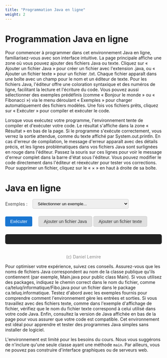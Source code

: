 ```yaml
---
title: "Programmation Java en ligne"
weight: 2
---
```



# Programmation Java en ligne

Pour commencer à programmer dans cet environnement Java en ligne, familiarisez-vous avec son interface intuitive. La page principale affiche une zone où vous pouvez ajouter des fichiers Java ou texte. Cliquez sur « Ajouter un fichier Java » pour créer un fichier avec l'extension .java, ou « Ajouter un fichier texte » pour un fichier .txt. Chaque fichier apparaît dans une boîte avec un champ pour le nom et un éditeur de texte. Pour les fichiers Java, l'éditeur offre une coloration syntaxique et des numéros de ligne, facilitant la lecture et l'écriture du code. Vous pouvez aussi sélectionner des exemples prédéfinis (comme « Bonjour le monde » ou « Fibonacci ») via le menu déroulant « Exemples » pour charger automatiquement des fichiers modèles. Une fois vos fichiers prêts, cliquez sur « Exécuter » pour compiler et exécuter le code.

Lorsque vous exécutez votre programme, l'environnement tente de compiler et d'exécuter votre code. Le résultat s'affiche dans la zone « Résultat » en bas de la page. Si le programme s'exécute correctement, vous verrez la sortie attendue, comme du texte affiché par System.out.println. En cas d'erreur de compilation, le message d'erreur apparaît avec des détails précis, et les lignes problématiques dans vos fichiers Java sont surlignées en rouge dans l'éditeur. Passez la souris sur ces lignes pour voir le message d'erreur complet dans la barre d'état sous l'éditeur. Vous pouvez modifier le code directement dans l'éditeur et réexécuter pour tester vos corrections. Pour supprimer un fichier, cliquez sur le « × » en haut à droite de sa boîte.


  <style>
    /*.container { max-width: 900px; margin: 40px auto; background: #fff; border-radius: 8px; box-shadow: 0 2px 8px #0001; padding: 32px; }*/
    .files { margin-bottom: 24px; }
    .file-block { background: #f9f9f9; border: 1px solid #ddd; border-radius: 6px; padding: 16px; margin-bottom: 12px; position: relative; }
    java-runner-container label { display: block; font-weight: bold; margin-bottom: 4px; }
    java-runner-container input[type=text], textarea { width: 100%; padding: 8px; margin-bottom: 8px; border-radius: 4px; border: 1px solid #ccc; font-family: monospace; }
    .file-type { margin-bottom: 8px; }
    button { background: #1976d2; color: #fff; border: none; border-radius: 4px; padding: 8px 16px; font-size: 1em; cursor: pointer; margin-right: 8px; }
    button.remove { background: #e53935; }
    #result { background: #222; color: #eee; padding: 16px; border-radius: 6px; margin-top: 24px; white-space: pre-wrap; font-family: monospace; }
    .add-btns { margin-bottom: 16px; }
    .add-btns button.add-file {
      background: #e0e0e0;
      color: #333;
      border: 1px solid #ccc;
      margin-right: 0;
      margin-left: 0;
      font-weight: normal;
    }
    .add-btns button.add-file:active, .add-btns button.add-file:focus {
      background: #d0d0d0;
    }
    button.remove {
      display: none;
    }
    .file-block .remove-x {
      position: absolute;
      top: 8px;
      right: 10px;
      color: #888;
      background: none;
      border: none;
      font-size: 1.2em;
      cursor: pointer;
      padding: 0 6px;
      line-height: 1;
      z-index: 2;
      transition: color 0.2s;
    }
    .file-block .remove-x:hover {
      color: #c00;
    }
    /* Ajoute le style pour le surlignage d'erreur Java dans CodeMirror */
    .cm-java-error {
      background: #ffe0e0 !important;
      border-bottom: 2px dotted #c00;
      cursor: pointer;
    }
    .cm-java-error-line {
      background: #fff0f0 !important;
    }
  </style>


  <link rel="stylesheet" href="https://cdnjs.cloudflare.com/ajax/libs/codemirror/5.65.16/codemirror.min.css">
  <link rel="stylesheet" href="https://cdnjs.cloudflare.com/ajax/libs/codemirror/5.65.16/theme/eclipse.min.css">
  <div class="java-runner-container">
    <h1>Java en ligne</h1>
    <form id="runForm">
      <div style="display:flex; align-items:center; gap:16px; margin-bottom:18px;">
        <label for="example-select" style="font-weight:normal; color:#444;">Exemples :</label>
        <select id="example-select" style="padding:6px 12px; border-radius:4px; border:1px solid #ccc;">
          <option value="">Sélectionner un exemple...</option>
          <option value="ex1">Affichage d'un fichier texte (2 Java + 1 texte)</option>
          <option value="ex2">Bonjour le monde (simple)</option>
          <option value="ex3">Fibonacci (package, commentaires FR)</option>
          <option value="ex4">Mario</option>
        </select>
      </div>
      <div id="files" class="files"></div>
      <div style="display:flex; align-items:center; gap:12px; margin-bottom:0; margin-top:12px;">
        <button type="submit">Exécuter</button>
        <div class="add-btns" style="margin:0;">
          <button type="button" class="add-file" onclick="addFile('java')">Ajouter un fichier Java</button>
          <button type="button" class="add-file" onclick="addFile('txt')">Ajouter un fichier texte</button>
        </div>
      </div>
    </form>
    <div id="result"></div>
    <div style="text-align:center; margin-top:32px; color:#888;">(c) Daniel Lemire</div>
    <div id="java-version" style="text-align:center; margin-top:8px; color:#888;"></div>
  </div>
  <script src="https://cdnjs.cloudflare.com/ajax/libs/codemirror/5.65.16/codemirror.min.js"></script>
  <script src="https://cdnjs.cloudflare.com/ajax/libs/codemirror/5.65.16/mode/clike/clike.min.js"></script>
  <script>
    let fileCount = 0;
    function addFile(type, initialName = '', initialContent = '') {
      const filesDiv = document.getElementById('files');
      const block = document.createElement('div');
      block.className = 'file-block';
      const isJava = type === 'java';
      const codeId = `code_${fileCount}`;
      block.innerHTML = `
        <button type="button" class="remove-x" title="Retirer" onclick="this.parentElement.remove()">×</button>
        <div class="file-type">Type : <b>${isJava ? 'Java' : 'Texte'}</b></div>
        <label>Nom du fichier</label>
        <input type="text" name="${type}_name_${fileCount}" placeholder="${isJava ? 'Main.java' : 'fichier.txt'}" required value="${initialName}">
        <label>Contenu</label>
        ${isJava
          ? `<textarea id="${codeId}" name="${type}_content_${fileCount}" rows="6"></textarea>`
          : `<textarea name="${type}_content_${fileCount}" rows="6" required>${initialContent}</textarea>`}
        ${isJava ? '<div class="java-status-bar" style="margin-top:4px;font-size:0.95em;color:#c00;min-height:1.2em;"></div>' : ''}
      `;
      filesDiv.appendChild(block);
      if (isJava) {
        const editor = CodeMirror.fromTextArea(document.getElementById(codeId), {
          mode: "text/x-java",
          theme: "eclipse",
          lineNumbers: true,
          indentUnit: 4,
          tabSize: 4,
          autofocus: fileCount === 0
        });
        editor.setValue(initialContent);
        block._cm = editor;
      }
      fileCount++;
    }
    document.getElementById('runForm').onsubmit = async function(e) {
      e.preventDefault();
      const java_files = [], txt_files = [];
      const data = new FormData(this);
      // Synchronise les contenus CodeMirror dans les textarea cachés
      document.querySelectorAll('.file-block').forEach(block => {
        const type = block.querySelector('.file-type b').textContent === 'Java' ? 'java' : 'txt';
        const nameInput = block.querySelector('input[type=text]');
        let content;
        if (type === 'java' && block._cm) {
          content = block._cm.getValue();
          // Met à jour le textarea caché pour éviter l'erreur de validation
          block.querySelector('textarea').value = content;
        } else {
          content = block.querySelector('textarea').value;
        }
        if (type === 'java') {
          java_files.push({ name: nameInput.value, content });
        } else {
          txt_files.push({ name: nameInput.value, content });
        }
      });
      let resultDiv = document.getElementById('result');
      resultDiv.textContent = 'Exécution en cours';
      let dots = 0;
      let execAnim = setInterval(function() {
        dots = (dots + 1) % 4;
        resultDiv.textContent = 'Exécution en cours' + '.'.repeat(dots);
      }, 500);
      try {
        const resp = await fetch('{{<endpoint>}}', {
          method: 'POST',
          headers: { 'Content-Type': 'application/json' },
          body: JSON.stringify({ java_files, txt_files })
        });
        if (!resp.ok) {
          throw new Error(`Erreur HTTP ${resp.status} : ${resp.statusText}`);
        }
        let resultText = await resp.text();
        clearInterval(execAnim);
        let displayDiv = document.getElementById('result');
        try {
          const resultJson = JSON.parse(resultText);
          if (resultJson.status === 'ran_successfully') {
            displayDiv.innerHTML = '<pre style="color:#222;background:#e0ffe0;padding:12px;border-radius:6px;">' +
              (resultJson.output || '').replace(/\n/g, '<br>') + '</pre>';
            // Nettoie les erreurs précédentes
            document.querySelectorAll('.file-block').forEach(block => {
              if (block._cm) {
                block._cm.operation(() => {
                  block._cm.getAllMarks().forEach(m => m.clear());
                });
              }
            });
          } else if (resultJson.status === 'compiling') {
            displayDiv.innerHTML = '<pre style="color:#c00;background:#ffe0e0;padding:12px;border-radius:6px;">' +
              (resultJson.error || '').replace(/\n/g, '<br>') + '</pre>';
            // Parse et surligne les erreurs dans CodeMirror
            const errorText = resultJson.error || '';
            // Regexp pour extraire : NomFichier.java:ligne: ...\n message
            // Modifié pour supporter les chemins (ex: ca/teluq/informatique/Fibo.java)
            const errorRegex = /([\w./\\-]+\.java):(\d+): error: ([^\n]+)([\s\S]*?)(?=\n[\w./\\-]+\.java:|$)/g;
            let match;
            // Pour chaque éditeur, nettoie les erreurs précédentes
            document.querySelectorAll('.file-block').forEach(block => {
              if (block._cm) {
                block._cm.operation(() => {
                  block._cm.getAllMarks().forEach(m => m.clear());
                });
              }
            });
            while ((match = errorRegex.exec(errorText)) !== null) {
              const [_, file, lineStr, msg, details] = match;
              const line = parseInt(lineStr, 10) - 1; // CodeMirror est 0-based
              // Trouve le bloc correspondant au fichier
              document.querySelectorAll('.file-block').forEach(block => {
                const nameInput = block.querySelector('input[type=text]');
                // Compare le nom du fichier avec ou sans chemin
                if (nameInput && (nameInput.value.trim() === file || nameInput.value.trim().endsWith('/'+file) || nameInput.value.trim().endsWith('\\'+file))) {
                  if (block._cm) {
                    block._cm.operation(() => {
                      // Surligne la ligne
                      const mark = block._cm.markText({line, ch:0}, {line:line+1, ch:0}, {
                        className: 'cm-java-error',
                        title: (msg + (details ? details.replace(/\s+/g, ' ') : '')).trim()
                      });
                      // Ajoute gestion du survol pour afficher l'erreur dans la status bar
                      const statusBar = block.querySelector('.java-status-bar');
                      if (statusBar) {
                        const errorMsg = (msg + (details ? details.replace(/\s+/g, ' ') : '')).trim();
                        // Nettoie les anciens listeners
                        if (!block._cm._javaErrorStatusListeners) block._cm._javaErrorStatusListeners = [];
                        block._cm._javaErrorStatusListeners.forEach(({line, handler}) => {
                          block._cm.off('cursorActivity', handler);
                        });
                        block._cm._javaErrorStatusListeners = [];
                        // Ajoute un listener pour afficher l'erreur au survol de la ligne
                        const handler = function(cm) {
                          const pos = cm.getCursor();
                          if (pos.line === line) {
                            statusBar.textContent = errorMsg;
                          } else {
                            statusBar.textContent = '';
                          }
                        };
                        block._cm.on('cursorActivity', handler);
                        block._cm._javaErrorStatusListeners.push({line, handler});
                        // Ajoute aussi un survol direct (pour la souris)
                        const lineHandle = block._cm.getLineHandle(line);
                        if (lineHandle) {
                          block._cm.addLineClass(lineHandle, 'wrap', 'cm-java-error-line');
                          // Ajoute un event sur le DOM
                          setTimeout(() => {
                            const lines = block._cm.display.lineDiv.querySelectorAll('.cm-java-error-line');
                            lines.forEach(domLine => {
                              domLine.onmouseenter = () => { statusBar.textContent = errorMsg; };
                              domLine.onmouseleave = () => { statusBar.textContent = ''; };
                            });
                          }, 10);
                        }
                      }
                    });
                  }
                }
              });
            }
          } else {
            displayDiv.textContent = JSON.stringify(resultJson, null, 2);
          }
        } catch (e) {
          clearInterval(execAnim);
          displayDiv.textContent = resultText;
        }
      } catch (error) {
        console.error('Erreur lors de la requête :', error);
        // Affichez un message d’erreur à l’utilisateur si besoin
        clearInterval(execAnim);
        document.getElementById('result').innerHTML = '<pre style="color:#c00;">Erreur lors de l\'exécution : ' + error.message + '</pre>';
      }
    };
    window.onload = () => {
      addFile('java', 'Bonjour.java', 'void main() {\n    System.out.println("Bonjour le monde!");\n}');
    };
    fetch('{{<endpoint>}}/../java-version').then(r => r.json()).then(data => {
      if (data.version) {
        document.getElementById('java-version').textContent = 'Java : ' + data.version;
      }
    });
    function clearFiles() {
      document.getElementById('files').innerHTML = '';
      fileCount = 0;
    }
    document.getElementById('example-select').onchange = function() {
      const v = this.value;
      clearFiles();
      if (v === 'ex1') {
        addFile('java', 'ProgrammeAffichageFichier.java',
`public class ProgrammeAffichageFichier {
    public static void main(String[] args) {
        String nomFichier = "fichier.txt";
        UtilitaireLectureFichier lecteur = new UtilitaireLectureFichier();
        lecteur.afficherContenuFichier(nomFichier);
    }
}`);
        addFile('java', 'UtilitaireLectureFichier.java',
`import java.io.BufferedReader;
import java.io.FileReader;
import java.io.IOException;
public class UtilitaireLectureFichier {
    public void afficherContenuFichier(String nomFichier) {
        try (BufferedReader lecteur = new BufferedReader(new FileReader(nomFichier))) {
            String ligne;
            while ((ligne = lecteur.readLine()) != null) {
                System.out.println(ligne);
            }
        } catch (IOException e) {
            System.err.println("Erreur lors de la lecture du fichier : " + e.getMessage());
        }
    }
}`);
        addFile('txt', 'fichier.txt', 'Bonjour la vie');
      } else if (v === 'ex2') {
        addFile('java', 'Bonjour.java',
`public class Bonjour {
    public static void main(String[] args) {
        System.out.println("Bonjour le monde!");
    }
}`);
      } else if (v === 'ex3') {
        addFile('java', 'ca/teluq/informatique/Fibo.java',
`package ca.teluq.informatique;
public class Fibo {
    public static int fibonacci(int n) {
        if (n <= 1) return n;
        return fibonacci(n-1) + fibonacci(n-2);
    }
    public static void main(String[] args) {
        // Affiche les 10 premiers termes
        for (int i = 0; i < 10; i++) {
            System.out.println("F(" + i + ") = " + fibonacci(i));
        }
    }
}`);
      } else if (v === 'ex4') {
        addFile('java', 'Mario.java',
`void main() {
        System.out.println("☀️ ☁️ ☁️ ☁️ ☁️ ☁️ ☁️ ☁️ ☁️ ☁️");
        System.out.println("☁️ ☁️ ☁️ ☁️ ☁️ ☁️ ☁️ ☁️ ☁️ ☁️");
        System.out.println("☁️ ☁️ ☁️ ☁️ ☁️ ☁️ ☁️ ☁️ ☁️ ☁️");
        System.out.println("    🟨 🟨 🟨    💰 💰 💰    🟨 ");
        System.out.println("                💰 💰 💰       ");
        System.out.println("🟫     🟫        🟫       🟫");
        System.out.println("🟫 👨‍🚒 🟫 🟫 🐢 🟫 🟫 🍄 🟫 🟫");
        System.out.println("🟫 🟫 🟫 🟫 🟫 🟫 🟫 🟫 🟫 🟫");
}`);}
    };
  </script>



Pour optimiser votre expérience, suivez ces conseils. Assurez-vous que les noms de fichiers Java correspondent au nom de la classe publique qu'ils contiennent (par exemple, Main.java pour public class Main). Si vous utilisez des packages, indiquez le chemin correct dans le nom du fichier, comme ca/teluq/informatique/Fibo.java pour un fichier dans le package ca.teluq.informatique. Testez d'abord avec les exemples fournis pour comprendre comment l'environnement gère les entrées et sorties. Si vous travaillez avec des fichiers texte, comme dans l'exemple d'affichage de fichier, vérifiez que le nom du fichier texte correspond à celui utilisé dans votre code Java. Enfin, consultez la version de Java affichée en bas de la page pour vous assurer que votre code est compatible. Cet environnement est idéal pour apprendre et tester des programmes Java simples sans installer de logiciel.

L'environnement est limité pour les besoins du cours. Nous vous suggérons de n'inclure qu'une seule classe ayant une méthode `main`. Par ailleurs, vous ne pouvez pas construire d'interface graphiques ou de serveurs web.